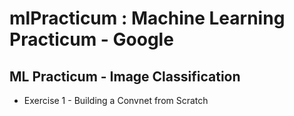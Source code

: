 # mlPracticum : Machine Learning Practicum - Google

## ML Practicum - Image Classification

* Exercise 1 - Building a Convnet from Scratch
